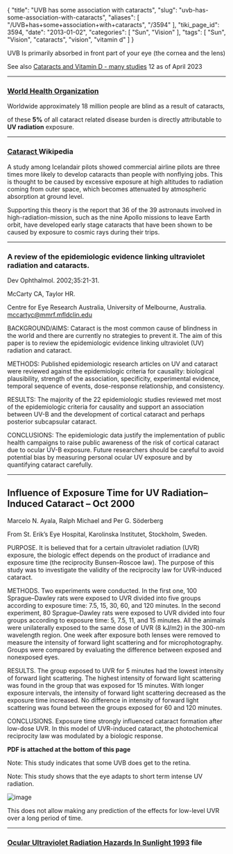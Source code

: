 {
    "title": "UVB has some association with cataracts",
    "slug": "uvb-has-some-association-with-cataracts",
    "aliases": [
        "/UVB+has+some+association+with+cataracts",
        "/3594"
    ],
    "tiki_page_id": 3594,
    "date": "2013-01-02",
    "categories": [
        "Sun",
        "Vision"
    ],
    "tags": [
        "Sun",
        "Vision",
        "cataracts",
        "vision",
        "vitamin d"
    ]
}


UVB Is primarily absorbed in front part of your eye (the cornea and the lens) 

See also [Cataracts and Vitamin D - many studies](/tags/cataracts-and-vitamin-d-many-studies.html) 12 as of April 2023

---

### [World Health Organization](http://www.who.int/mediacentre/factsheets/fs305/en/index.html%20)

Worldwide approximately 18 million people are blind as a result of cataracts, 

of these  **5%**  of all cataract related disease burden is directly attributable to  **UV radiation** exposure.

---

### [Cataract ](http://en.wikipedia.org/wiki/) Wikipedia

A study among Icelandair pilots showed commercial airline pilots are three times more likely to develop cataracts than people with nonflying jobs. This is thought to be caused by excessive exposure at high altitudes to radiation coming from outer space, which becomes attenuated by atmospheric absorption at ground level.

Supporting this theory is the report that 36 of the 39 astronauts involved in high-radiation-mission, such as the nine Apollo missions to leave Earth orbit, have developed early stage cataracts that have been shown to be caused by exposure to cosmic rays during their trips.

---

### A review of the epidemiologic evidence linking ultraviolet radiation and cataracts.

Dev Ophthalmol. 2002;35:21-31.

McCarty CA, Taylor HR.

Centre for Eye Research Australia, University of Melbourne, Australia. mccartyc@mmrf.mfldclin.edu

BACKGROUND/AIMS: Cataract is the most common cause of blindness in the world and there are currently no strategies to prevent it. The aim of this paper is to review the epidemiologic evidence linking ultraviolet (UV) radiation and cataract.

METHODS: Published epidemiologic research articles on UV and cataract were reviewed against the epidemiologic criteria for causality: biological plausibility, strength of the association, specificity, experimental evidence, temporal sequence of events, dose-response relationship, and consistency.

RESULTS: The majority of the 22 epidemiologic studies reviewed met most of the epidemiologic criteria for causality and support an association between UV-B and the development of cortical cataract and perhaps posterior subcapsular cataract.

CONCLUSIONS: The epidemiologic data justify the implementation of public health campaigns to raise public awareness of the risk of cortical cataract due to ocular UV-B exposure. Future researchers should be careful to avoid potential bias by measuring personal ocular UV exposure and by quantifying cataract carefully.

---

## Influence of Exposure Time for UV Radiation–Induced Cataract – Oct 2000

Marcelo N. Ayala, Ralph Michael and Per G. Söderberg

From St. Erik’s Eye Hospital, Karolinska Institutet, Stockholm, Sweden.

PURPOSE. It is believed that for a certain ultraviolet radiation (UVR) exposure, the biologic effect depends on the product of irradiance and exposure time (the reciprocity Bunsen–Roscoe law). The purpose of this study was to investigate the validity of the reciprocity law for UVR-induced cataract.

METHODS. Two experiments were conducted. In the first one, 100 Sprague–Dawley rats were exposed to UVR divided into five groups according to exposure time: 7.5, 15, 30, 60, and 120 minutes. In the second experiment, 80 Sprague–Dawley rats were exposed to UVR divided into four groups according to exposure time: 5, 7.5, 11, and 15 minutes. All the animals were unilaterally exposed to the same dose of UVR (8 kJ/m2) in the 300-nm wavelength region. One week after exposure both lenses were removed to measure the intensity of forward light scattering and for microphotography. Groups were compared by evaluating the difference between exposed and nonexposed eyes.

RESULTS. The group exposed to UVR for 5 minutes had the lowest intensity of forward light scattering. The highest intensity of forward light scattering was found in the group that was exposed for 15 minutes. With longer exposure intervals, the intensity of forward light scattering decreased as the exposure time increased. No difference in intensity of forward light scattering was found between the groups exposed for 60 and 120 minutes.

CONCLUSIONS. Exposure time strongly influenced cataract formation after low-dose UVR. In this model of UVR-induced cataract, the photochemical reciprocity law was modulated by a biologic response.

 **PDF is attached at the bottom of this page** 

Note: This study indicates that some UVB does get to the retina.

Note: This study shows that the eye adapts to short term intense UV radiation.

<img src="https://d378j1rmrlek7x.cloudfront.net/attachments/jpeg/uvr-cataract.jpg" alt="image">

This does not allow making any prediction of the effects for low-level UVR over a long period of time.

---

### [Ocular Ultraviolet Radiation Hazards In Sunlight  1993](http://www.aoa.org/Documents/OcularUltraviolet.pdf) file